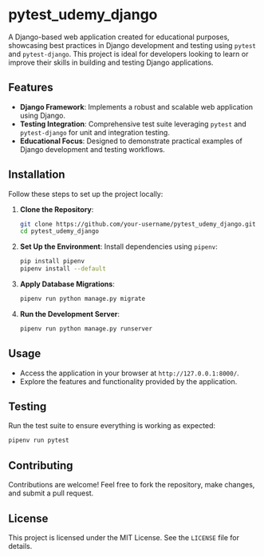 # pytest_udemy_django

A Django-based web application created for educational purposes, showcasing best practices in Django development and testing using `pytest` and `pytest-django`. This project is ideal for developers looking to learn or improve their skills in building and testing Django applications.

## Features

- **Django Framework**: Implements a robust and scalable web application using Django.
- **Testing Integration**: Comprehensive test suite leveraging `pytest` and `pytest-django` for unit and integration testing.
- **Educational Focus**: Designed to demonstrate practical examples of Django development and testing workflows.

## Installation

Follow these steps to set up the project locally:

1. **Clone the Repository**:
   ```bash
   git clone https://github.com/your-username/pytest_udemy_django.git
   cd pytest_udemy_django
   ```

2. **Set Up the Environment**:
   Install dependencies using `pipenv`:
   ```bash
   pip install pipenv
   pipenv install --default
   ```

3. **Apply Database Migrations**:
   ```bash
   pipenv run python manage.py migrate
   ```

4. **Run the Development Server**:
   ```bash
   pipenv run python manage.py runserver
   ```

## Usage

- Access the application in your browser at `http://127.0.0.1:8000/`.
- Explore the features and functionality provided by the application.

## Testing

Run the test suite to ensure everything is working as expected:
```bash
pipenv run pytest
```

## Contributing

Contributions are welcome! Feel free to fork the repository, make changes, and submit a pull request.

## License

This project is licensed under the MIT License. See the `LICENSE` file for details.

